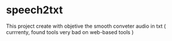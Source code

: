 # speech2txt
This project create with objetive the smooth conveter audio in txt ( currrenty, found tools very bad on web-based tools ) 
